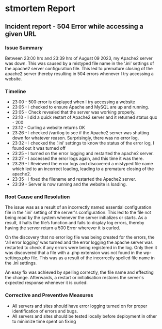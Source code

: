 




# stmortem Report

## Incident report - 504 Error while accessing a given URL
 
### Issue Summary
Between 23:00 hrs and 23:39 hrs of August 09 2023, my Apache2 server was down. This was caused by a mistyped file name in the ‘.ini’ settings of the apache2 server configuration file. This led to premature closing of the apache2 server thereby resulting in 504 errors whenever I try accessing a website.

### Timeline

- 23:00 - 500 error is displayed when I try accessing a website
- 23:05 - I checked to ensure Apache and MySQL are up and running.
- 23:05 - Check revealed that the server was working properly.
- 23:10 - I did a quick restart of Apache2 server and it returned status quo - 200
- 23:12 - Curling a website returns OK
- 23:26 - I checked /var/log to see if the Apache2 server was shutting down for whatever reason. Surprisingly, there was no error log. 
- 23:32 - I checked the ‘.ini’ settings to know the status of the error log, I found out it was turned off
- 23:25 - I  turned on the error logging and  restarted the apache2 server. 
- 23:27 - I accessed the error logs again, and this time it was there.
- 23:29 - I Reviewed the error logs and discovered a mistyped file name which led to an incorrect loading, leading to a premature closing of the apache2.
- 23:35 - I fixed the filename and restarted the Apache2 server.
- 23:39 - Server is now running and the website is loading.


### Root Cause and Resolution

The issue was as a result of an incorrectly named essential configuration file in the ‘.ini’ setting of the server's configuration. This led to the file not being read by the system whenever the server initializes or starts. As a result, it halts the file’s function and fails to display log errors, thereby having the server return a 500 Error wherever it is curled.

On the discovery that no error log file was being created for the errors, the ‘all error logging’ was turned and the error logging the apache server was restarted to check if any errors were being registered in the log. Only then it was discovered that a file with a .php extension was not found in the wp-settings.php file. This was as a result of the incorrectly spelled file name in the .ini settings. 

An easy fix was achieved by spelling correctly, the file  name and effecting the change. Afterwards, a restart or initialisation restores the server's expected response whenever it is curled. 



### Corrective and Preventive Measures

- All servers and sites should have error logging turned on for proper identification of errors and bugs.
- All servers and sites should be tested locally before deployment in other to minimize time spent on fixing

